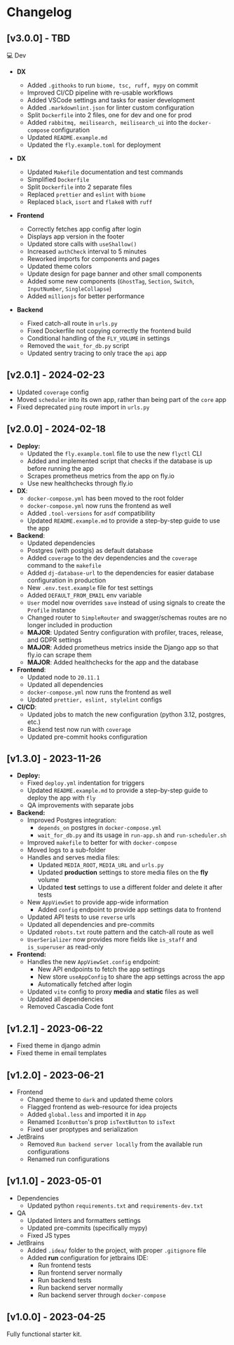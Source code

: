 # Changelog

## [v3.0.0] - TBD

💻 Dev

- **DX**
  - Added `.githooks` to run `biome, tsc, ruff, mypy` on commit
  - Improved CI/CD pipeline with re-usable workflows
  - Added VSCode settings and tasks for easier development
  - Added `.markdownlint.json` for linter custom configuration
  - Split `Dockerfile` into 2 files, one for dev and one for prod
  - Added `rabbitmq, meilisearch, meilisearch_ui` into the `docker-compose` configuration
  - Updated `README.example.md`
  - Updated the `fly.example.toml` for deployment

- **DX**
  - Updated `Makefile` documentation and test commands
  - Simplified `Dockerfile`
  - Split `Dockerfile` into 2 separate files
  - Replaced `prettier` and `eslint` with `biome`
  - Replaced `black`, `isort` and `flake8` with `ruff`

- **Frontend**
  - Correctly fetches app config after login
  - Displays app version in the footer
  - Updated store calls with `useShallow()`
  - Increased `authCheck` interval to 5 minutes
  - Reworked imports for components and pages
  - Updated theme colors
  - Update design for page banner and other small components
  - Added some new components (`GhostTag`, `Section`, `Switch`, `InputNumber`, `SingleCollapse`)
  - Added `millionjs` for better performance

- **Backend**
  - Fixed catch-all route in `urls.py`
  - Fixed Dockerfile not copying correctly the frontend build
  - Conditional handling of the `FLY_VOLUME` in settings
  - Removed the `wait_for_db.py` script
  - Updated sentry tracing to only trace the `api` app

## [v2.0.1] - 2024-02-23

- Updated `coverage` config
- Moved `scheduler` into its own app, rather than being part of the `core` app
- Fixed deprecated `ping` route import in `urls.py`

## [v2.0.0] - 2024-02-18

- **Deploy:**
  - Updated the `fly.example.toml` file to use the new `flyctl` CLI
  - Added and implemented script that checks if the database is up before running the app
  - Scrapes prometheus metrics from the app on fly.io
  - Use new healthchecks through fly.io
- **DX**:
  - `docker-compose.yml` has been moved to the root folder
  - `docker-compose.yml` now runs the frontend as well
  - Added `.tool-versions` for `asdf` compatibility
  - Updated `README.example.md` to provide a step-by-step guide to use the app
- **Backend**:
  - Updated dependencies
  - Postgres (with postgis) as default database
  - Added `coverage` to the dev dependencies and the `coverage` command to the `makefile`
  - Added `dj-database-url` to the dependencies for easier database configuration in production
  - New `.env.test.example` file for test settings
  - Added `DEFAULT_FROM_EMAIL` env variable
  - `User` model now overrides `save` instead of using signals to create the `Profile` instance
  - Changed router to `SimpleRouter` and swagger/schemas routes are no longer included in production
  - **MAJOR**: Updated Sentry configuration with profiler, traces, release, and GDPR settings
  - **MAJOR**: Added prometheus metrics inside the Django app so that fly.io can scrape them
  - **MAJOR**: Added healthchecks for the app and the database
- **Frontend**:
  - Updated node to `20.11.1`
  - Updated all dependencies
  - `docker-compose.yml` now runs the frontend as well
  - Updated `prettier, eslint, stylelint` configs
- **CI/CD**:
  - Updated jobs to match the new configuration (python 3.12, postgres, etc.)
  - Backend test now run with `coverage`
  - Updated pre-commit hooks configuration

## [v1.3.0] - 2023-11-26

- **Deploy:**
  - Fixed `deploy.yml` indentation for triggers
  - Updated `README.example.md` to provide a step-by-step guide to deploy the app with `fly`
  - QA improvements with separate jobs
- **Backend:**
  - Improved Postgres integration:
    - `depends_on` postgres in `docker-compose.yml`
    - `wait_for_db.py` and its usage in `run-app.sh` and `run-scheduler.sh`
  - Improved `makefile` to better for with `docker-compose`
  - Moved logs to a sub-folder
  - Handles and serves media files:
    - Updated `MEDIA_ROOT`, `MEDIA_URL` and `urls.py`
    - Updated **production** settings to store media files on the **fly** volume
    - Updated **test** settings to use a different folder and delete it after tests
  - New `AppViewSet` to provide app-wide information
    - Added `config` endpoint to provide app settings data to frontend
  - Updated API tests to use `reverse` urls
  - Updated all dependencies and pre-commits
  - Updated `robots.txt` route pattern and the catch-all route as well
  - `UserSerializer` now provides more fields like `is_staff` and `is_superuser` as read-only
- **Frontend:**
  - Handles the new `AppViewSet.config` endpoint:
    - New API endpoints to fetch the app settings
    - New store `useAppConfig` to share the app settings across the app
    - Automatically fetched after login
  - Updated `vite` config to proxy **media** and **static** files as well
  - Updated all dependencies
  - Removed Cascadia Code font

## [v1.2.1] - 2023-06-22

- Fixed theme in django admin
- Fixed theme in email templates

## [v1.2.0] - 2023-06-21

- Frontend
  - Changed theme to `dark` and updated theme colors
  - Flagged frontend as web-resource for idea projects
  - Added `global.less` and imported it in `App`
  - Renamed `IconButton`'s prop `isTextButton` to `isText`
  - Fixed user proptypes and serialization
- JetBrains
  - Removed `Run backend server locally` from the available run configurations
  - Renamed run configurations

## [v1.1.0] - 2023-05-01

- Dependencies
  - Updated python `requirements.txt` and `requirements-dev.txt`
- QA
  - Updated linters and formatters settings
  - Updated pre-commits (specifically mypy)
  - Fixed JS types
- JetBrains
  - Added `.idea/` folder to the project, with proper `.gitignore` file
  - Added **run** configuration for jetbrains IDE:
    - Run frontend tests
    - Run frontend server normally
    - Run backend tests
    - Run backend server normally
    - Run backend server through `docker-compose`

## [v1.0.0] - 2023-04-25

Fully functional starter kit.
